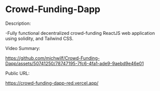 
# Crowd-Funding-Dapp

Description:

-Fully functional decentralized crowd-funding ReactJS web application using solidity, and Tailwind CSS.

Video Summary:

https://github.com/michwilf/Crowd-Funding-Dapp/assets/50741250/78747195-7fc6-4fa1-ade9-9aebd9e46e01

Public URL:

https://crowd-funding-dapp-red.vercel.app/

